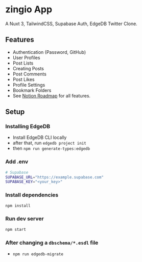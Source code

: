 # zingio App

A Nuxt 3, TailwindCSS, Supabase Auth, EdgeDB Twitter Clone.

## Features

- Authentication (Password, GitHub)
- User Profiles
- Post Lists
- Creating Posts
- Post Comments
- Post Likes
- Profile Settings
- Bookmark Folders
- See [Notion Roadmap](https://madebyfabian.notion.site/zingio-Roadmap-4f80eeac03584de6afeeeccc529e1ae4) for all features.

## Setup

### Installing EdgeDB

- Install EdgeDB CLI locally
- after that, run `edgedb project init`
- then `npm run generate-types:edgedb`

### Add .env

```bash
# Supabase
SUPABASE_URL="https://example.supabase.com"
SUPABASE_KEY="<your_key>"
```

### Install dependencies

```bash
npm install
```

### Run dev server

```bash
npm start
```

### After changing a `dbschema/*.esdl` file

- `npm run edgedb-migrate`
